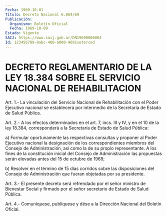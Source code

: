 ```yaml
---
Fecha: 1969-10-01
Título: Decreto Nacional 6.064/69
Publicación:
  Organismo: Boletín Oficial
  Fecha: 1969-10-09
Estado: Vigente
SAIJ: https://www.saij.gob.ar/DN19690006064
Id: 123456789-0abc-460-6000-9691soterced
---
```

# DECRETO REGLAMENTARIO DE LA LEY 18.384 SOBRE EL SERVICIO NACIONAL DE REHABILITACION

<a id="1"></a>
Art. 1.- La vinculación del Servicio Nacional de Rehabilitación con  el  Poder  Ejecutivo nacional se establecerá por intermedio de la Secretaría de Estado de Salud Pública.

<a id="2"></a>
Art.  2.- A los efectos determinados en el art. 7, incs. III y IV, y en el  10  de la ley 18.384, corresponderá a la Secretaría de Estado de Salud Pública:

a) Formular oportunamente  las  respectivas consultas y proponer al Poder  Ejecutivo nacional la designación  de  los  correspondientes miembros  del  Consejo  de Administración, así como la de su propio representante. A los fines  de  la constitución inicial del Consejo de Administración las propuestas  serán  elevadas  antes  del 15 de octubre de 1969;

b) Resolver en el término de 15 días corridos sobre las disposiciones  del  Consejo  de Administración que fueran objetadas por su presidente.

<a id="3"></a>
Art.  3.-  El  presente  decreto  será refrendado por el señor ministro de Bienestar Social y firmado por  el  señor secretario de Estado de Salud Pública.

<a id="4"></a>
Art. 4.- Comuníquese, publíquese y dése a la Dirección Nacional del Boletín Oficial.